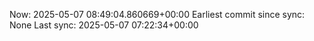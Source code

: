 Now: 2025-05-07 08:49:04.860669+00:00 Earliest commit since sync: None Last sync: 2025-05-07 07:22:34+00:00
